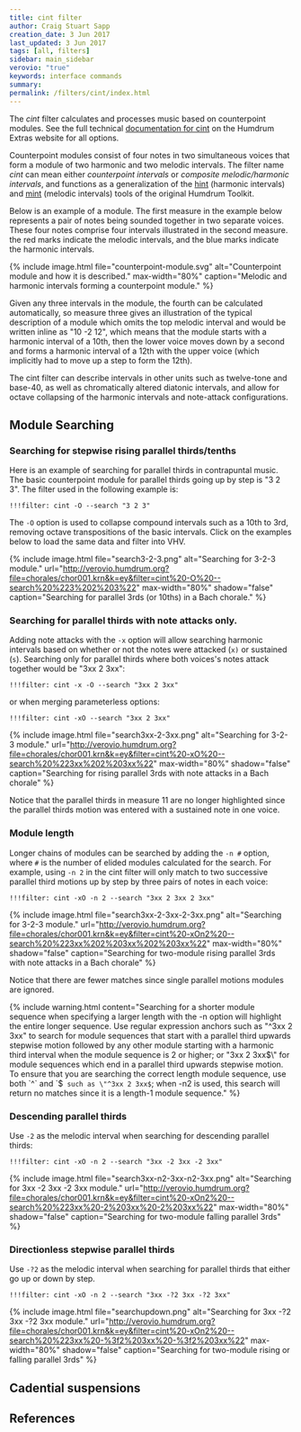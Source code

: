 ```yaml
---
title: cint filter
author: Craig Stuart Sapp
creation_date: 3 Jun 2017
last_updated: 3 Jun 2017
tags: [all, filters]
sidebar: main_sidebar
verovio: "true"
keywords: interface commands 
summary: 
permalink: /filters/cint/index.html
---
```


The *cint* filter calculates and processes music based on counterpoint
modules.  See the full technical [documentation for
cint](http://extras.humdrum.org/man/cint) on the Humdrum Extras
website for all options.

Counterpoint modules consist of four notes in two simultaneous
voices that form a module of two harmonic and two melodic intervals.
The filter name *cint* can mean either *counterpoint intervals* or
*composite melodic/harmonic intervals*, and functions as a generalization of
the [hint](http://www.humdrum.org/man/hint) (harmonic intervals)
and [mint](http://www.humdrum.org/man/mint) (melodic intervals)
tools of the original Humdrum Toolkit.

Below is an example of a module.  The first measure in the example below represents
a pair of notes being sounded together in two separate voices.  These four notes comprise
four intervals illustrated in the second measure.  the red marks indicate the melodic
intervals, and the blue marks indicate the harmonic intervals.  

{% include image.html
	file="counterpoint-module.svg"
	alt="Counterpoint module and how it is described."
	max-width="80%"
	caption="Melodic and harmonic intervals forming a counterpoint module."
%}

Given any three intervals
in the module, the fourth can be calculated automatically, so measure three gives an 
illustration of the typical description of a module which omits the top melodic interval
and would be written inline as "10 -2 12", which means that the module starts with a harmonic
interval of a 10th, then the lower voice moves down by a second and forms a harmonic
interval of a 12th with the upper voice (which implicitly had to move up a step to form the
12th).

The cint filter can describe intervals in other units such as twelve-tone and base-40, as
well as chromatically altered diatonic intervals, and allow for octave collapsing of
the harmonic intervals and note-attack configurations.

## Module Searching ##

### Searching for stepwise rising parallel thirds/tenths ###

Here is an example of searching for parallel thirds in contrapuntal music.  The basic
counterpoint module for parallel thirds going up by step is "3 2 3".  The filter used
in the following example is:

```
!!!filter: cint -O --search "3 2 3"
```

The `-O` option is used to collapse compound intervals such as a 10th to 3rd, removing
octave transpositions of the basic intervals.  Click on the examples below to load the
same data and filter into VHV.

{% include image.html
	file="search3-2-3.png"
	alt="Searching for 3-2-3 module."
	url="http://verovio.humdrum.org?file=chorales/chor001.krn&k=ey&filter=cint%20-O%20--search%20%223%202%203%22"
	max-width="80%"
	shadow="false"
	caption="Searching for parallel 3rds (or 10ths) in a Bach chorale."
%}


### Searching for parallel thirds with note attacks only. ###

Adding note attacks with the `-x` option will allow searching harmonic intervals based 
on whether or not the notes were attacked (`x)` or sustained (`s`).  Searching only for 
parallel thirds where both voices's notes attack together would be "3xx 2 3xx":

```
!!!filter: cint -x -O --search "3xx 2 3xx"
```

or when merging parameterless options:

```
!!!filter: cint -xO --search "3xx 2 3xx"
```

{% include image.html
	file="search3xx-2-3xx.png"
	alt="Searching for 3-2-3 module."
	url="http://verovio.humdrum.org?file=chorales/chor001.krn&k=ey&filter=cint%20-xO%20--search%20%223xx%202%203xx%22"
	max-width="80%"
	shadow="false"
	caption="Searching for rising parallel 3rds with note attacks in a Bach chorale"
%}

Notice that the parallel thirds in measure 11 are no longer highlighted since the
parallel thirds motion was entered with a sustained note in one voice.


### Module length ###

Longer chains of modules can be searched by adding the `-n #` option, where `#` is the
number of elided modules calculated for the search.  For example, using `-n 2` in the
cint filter will only match to two successive parallel third motions up by step by three 
pairs of notes in each voice:

```
!!!filter: cint -xO -n 2 --search "3xx 2 3xx 2 3xx"
```

{% include image.html
	file="search3xx-2-3xx-2-3xx.png"
	alt="Searching for 3-2-3 module."
	url="http://verovio.humdrum.org?file=chorales/chor001.krn&k=ey&filter=cint%20-xOn2%20--search%20%223xx%202%203xx%202%203xx%22"
	max-width="80%"
	shadow="false"
	caption="Searching for two-module rising parallel 3rds with note attacks in a Bach chorale"
%}


Notice that there are fewer matches since single parallel motions modules are ignored.

{% include warning.html
	content="Searching for a shorter module sequence when specifying a larger length with the <nobr>-n</nobr> option will highlight the entire longer sequence.  Use regular expression anchors such as \"^3xx 2 3xx\" to search for module sequences that start with a parallel third upwards stepwise motion followed by any other module starting with a harmonic third interval when the module sequence is 2 or higher; or \"3xx 2 3xx$\" for module sequences which end in a parallel third upwards stepwise motion. To ensure that you are searching the correct length module sequence, use both `^` and `$` such as \"^3xx 2 3xx$`; when -n2 is used, this search will return no matches since it is a length-1 module sequence."
%}


### Descending parallel thirds ###

Use `-2` as the melodic interval when searching for descending parallel thirds:

```
!!!filter: cint -xO -n 2 --search "3xx -2 3xx -2 3xx"
```

{% include image.html
	file="search3xx-n2-3xx-n2-3xx.png"
	alt="Searching for 3xx -2 3xx -2 3xx module."
	url="http://verovio.humdrum.org?file=chorales/chor001.krn&k=ey&filter=cint%20-xOn2%20--search%20%223xx%20-2%203xx%20-2%203xx%22"
	max-width="80%"
	shadow="false"
	caption="Searching for two-module falling parallel 3rds"
%}



### Directionless stepwise parallel thirds ###

Use `-?2` as the melodic interval when searching for parallel thirds that either
go up or down by step.

```
!!!filter: cint -xO -n 2 --search "3xx -?2 3xx -?2 3xx"
```

{% include image.html
	file="searchupdown.png"
	alt="Searching for 3xx -?2 3xx -?2 3xx module."
	url="http://verovio.humdrum.org?file=chorales/chor001.krn&k=ey&filter=cint%20-xOn2%20--search%20%223xx%20-%3f2%203xx%20-%3f2%203xx%22"
	max-width="80%"
	shadow="false"
	caption="Searching for two-module rising or falling parallel 3rds"
%}


## Cadential suspensions ##


## References ##



